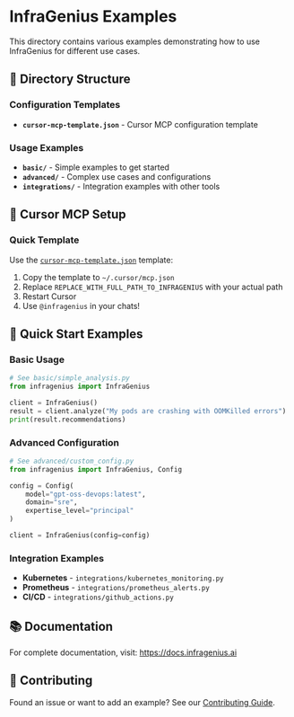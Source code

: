# InfraGenius Examples

This directory contains various examples demonstrating how to use InfraGenius for different use cases.

## 📁 Directory Structure

### **Configuration Templates**
- **`cursor-mcp-template.json`** - Cursor MCP configuration template

### **Usage Examples**
- **`basic/`** - Simple examples to get started
- **`advanced/`** - Complex use cases and configurations  
- **`integrations/`** - Integration examples with other tools

## 🎯 Cursor MCP Setup

### **Quick Template**
Use the [`cursor-mcp-template.json`](cursor-mcp-template.json) template:

1. Copy the template to `~/.cursor/mcp.json`
2. Replace `REPLACE_WITH_FULL_PATH_TO_INFRAGENIUS` with your actual path
3. Restart Cursor
4. Use `@infragenius` in your chats!

## 🚀 Quick Start Examples

### Basic Usage
```python
# See basic/simple_analysis.py
from infragenius import InfraGenius

client = InfraGenius()
result = client.analyze("My pods are crashing with OOMKilled errors")
print(result.recommendations)
```

### Advanced Configuration
```python
# See advanced/custom_config.py
from infragenius import InfraGenius, Config

config = Config(
    model="gpt-oss-devops:latest",
    domain="sre",
    expertise_level="principal"
)

client = InfraGenius(config=config)
```

### Integration Examples
- **Kubernetes** - `integrations/kubernetes_monitoring.py`
- **Prometheus** - `integrations/prometheus_alerts.py`
- **CI/CD** - `integrations/github_actions.py`

## 📚 Documentation

For complete documentation, visit: https://docs.infragenius.ai

## 🤝 Contributing

Found an issue or want to add an example? See our [Contributing Guide](../CONTRIBUTING.md).
